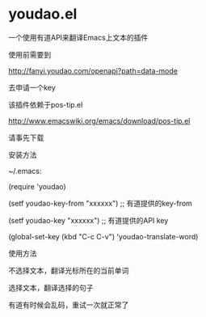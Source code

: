 youdao.el
=========

一个使用有道API来翻译Emacs上文本的插件

使用前需要到

http://fanyi.youdao.com/openapi?path=data-mode

去申请一个key


该插件依赖于pos-tip.el

http://www.emacswiki.org/emacs/download/pos-tip.el

请事先下载


安装方法

~/.emacs:

(require 'youdao)

(setf youdao-key-from "xxxxxx") ;; 有道提供的key-from

(setf youdao-key "xxxxxx") ;; 有道提供的API key

(global-set-key (kbd "C-c C-v") 'youdao-translate-word)


使用方法

不选择文本，翻译光标所在的当前单词

选择文本，翻译选择的句子


有道有时候会乱码，重试一次就正常了

